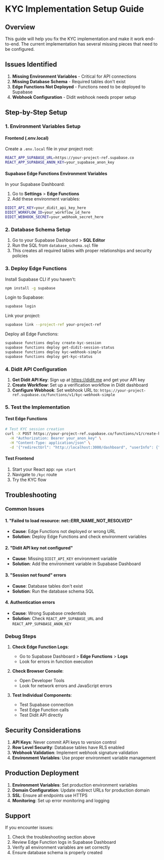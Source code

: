 # KYC Implementation Setup Guide

## Overview

This guide will help you fix the KYC implementation and make it work end-to-end. The current implementation has several missing pieces that need to be configured.

## Issues Identified

1. **Missing Environment Variables** - Critical for API connections
2. **Missing Database Schema** - Required tables don't exist
3. **Edge Functions Not Deployed** - Functions need to be deployed to Supabase
4. **Webhook Configuration** - Didit webhook needs proper setup

## Step-by-Step Setup

### 1. Environment Variables Setup

#### Frontend (.env.local)

Create a `.env.local` file in your project root:

```bash
REACT_APP_SUPABASE_URL=https://your-project-ref.supabase.co
REACT_APP_SUPABASE_ANON_KEY=your_supabase_anon_key
```

#### Supabase Edge Functions Environment Variables

In your Supabase Dashboard:

1. Go to **Settings** > **Edge Functions**
2. Add these environment variables:

```bash
DIDIT_API_KEY=your_didit_api_key_here
DIDIT_WORKFLOW_ID=your_workflow_id_here
DIDIT_WEBHOOK_SECRET=your_webhook_secret_here
```

### 2. Database Schema Setup

1. Go to your Supabase Dashboard > **SQL Editor**
2. Run the SQL from `database_schema.sql` file
3. This creates all required tables with proper relationships and security policies

### 3. Deploy Edge Functions

Install Supabase CLI if you haven't:

```bash
npm install -g supabase
```

Login to Supabase:

```bash
supabase login
```

Link your project:

```bash
supabase link --project-ref your-project-ref
```

Deploy all Edge Functions:

```bash
supabase functions deploy create-kyc-session
supabase functions deploy get-didit-session-status
supabase functions deploy kyc-webhook-simple
supabase functions deploy get-kyc-status
```

### 4. Didit API Configuration

1. **Get Didit API Key**: Sign up at https://didit.me and get your API key
2. **Create Workflow**: Set up a verification workflow in Didit dashboard
3. **Configure Webhook**: Set webhook URL to: `https://your-project-ref.supabase.co/functions/v1/kyc-webhook-simple`

### 5. Test the Implementation

#### Test Edge Functions

```bash
# Test KYC session creation
curl -X POST https://your-project-ref.supabase.co/functions/v1/create-kyc-session \
  -H "Authorization: Bearer your_anon_key" \
  -H "Content-Type: application/json" \
  -d '{"redirectUrl": "http://localhost:3000/dashboard", "userInfo": {"email": "test@example.com"}}'
```

#### Test Frontend

1. Start your React app: `npm start`
2. Navigate to `/kyc` route
3. Try the KYC flow

## Troubleshooting

### Common Issues

#### 1. "Failed to load resource: net::ERR_NAME_NOT_RESOLVED"

- **Cause**: Edge Functions not deployed or wrong URL
- **Solution**: Deploy Edge Functions and check environment variables

#### 2. "Didit API key not configured"

- **Cause**: Missing `DIDIT_API_KEY` environment variable
- **Solution**: Add the environment variable in Supabase Dashboard

#### 3. "Session not found" errors

- **Cause**: Database tables don't exist
- **Solution**: Run the database schema SQL

#### 4. Authentication errors

- **Cause**: Wrong Supabase credentials
- **Solution**: Check `REACT_APP_SUPABASE_URL` and `REACT_APP_SUPABASE_ANON_KEY`

### Debug Steps

1. **Check Edge Function Logs**:

   - Go to Supabase Dashboard > **Edge Functions** > **Logs**
   - Look for errors in function execution

2. **Check Browser Console**:

   - Open Developer Tools
   - Look for network errors and JavaScript errors

3. **Test Individual Components**:
   - Test Supabase connection
   - Test Edge Function calls
   - Test Didit API directly

## Security Considerations

1. **API Keys**: Never commit API keys to version control
2. **Row Level Security**: Database tables have RLS enabled
3. **Webhook Validation**: Implement webhook signature validation
4. **Environment Variables**: Use proper environment variable management

## Production Deployment

1. **Environment Variables**: Set production environment variables
2. **Domain Configuration**: Update redirect URLs for production domain
3. **SSL**: Ensure all endpoints use HTTPS
4. **Monitoring**: Set up error monitoring and logging

## Support

If you encounter issues:

1. Check the troubleshooting section above
2. Review Edge Function logs in Supabase Dashboard
3. Verify all environment variables are set correctly
4. Ensure database schema is properly created
